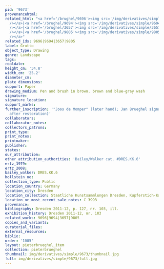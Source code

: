 ```yaml
---
pid: '9673'
provenancehtml:
related_html: "<a href='/brughel/9696'><img src='/img/derivatives/simple/9696/thumbnail.jpg'
  /></a>|<a href='/brughel/9694'><img src='/img/derivatives/simple/9694/thumbnail.jpg'
  /></a>|<a href='/brughel/3657'><img src='/img/derivatives/simple/3657/thumbnail.jpg'
  /></a>|<a href='/brughel/9805'><img src='/img/derivatives/simple/9805/thumbnail.jpg'
  /></a>"
related_ids: 9696|9694|3657|9805
label: Grotto
object_type: Drawing
genre: Landscape
tags:
realdate:
height_cm: '34.8'
width_cm: '25.2'
diameter_cm:
plate_dimensions:
support: Paper
drawing_medium: Pen and brush in brown, brown and blue-gray wash
signature:
signature_location:
support_marks:
further_inscription: '"Joos de Momper" (later hand); Jan Brueghel signature (revealed
  after restoration)'
collaborators:
collaborator_notes:
collectors_patrons:
print_type:
print_notes:
printmaker:
publisher:
states:
our_attribution:
other_attribution_authorities: 'Bailey/Walker cat. #DRES.KK.6'
ertz_1979:
ertz_2008:
bailey_walker: DRES.KK.6
hollstein_no:
collection_type: Public
location_country: Germany
location_city: Dresden
location_collection: Staatliche Kunstsammlungen Dresden, Kupferstich-Kabinett
location_or_most_recent_sale_notes: C 3993
provenance:
bibliography: Dresden 2011-12, p. 127, nr. 103, ill.
exhibition_history: Dresden 2011-12, nr. 103
related_works: 9696|9694|3657|9805
copies_and_variants:
curatorial_files:
external_resources:
biblio:
order: '1005'
layout: pieterbrueghel_item
collection: pieterbrueghel
thumbnail: img/derivatives/simple/9673/thumbnail.jpg
full: img/derivatives/simple/9673/full.jpg
---
```

